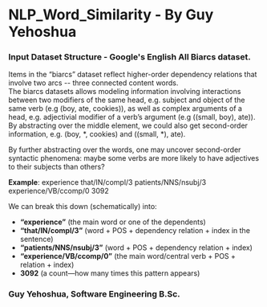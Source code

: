 # NLP_Word_Similarity - By Guy Yehoshua

### Input Dataset Structure - Google's English All Biarcs dataset.

Items in the “biarcs” dataset reflect higher-order dependency relations that involve two arcs -- three connected content words.  
The biarcs datasets allows modeling information involving interactions between two modifiers of the same head, e.g. subject and object of the same verb (e.g (boy, ate, cookies)), as well as complex arguments of a head, e.g. adjectivial modifier of a verb’s argument (e.g ((small, boy), ate)).
By abstracting over the middle element, we could also get second-order information, e.g. (boy, *, cookies) and ((small, *), ate).

By further abstracting over the words, one may uncover second-order syntactic phenomena: maybe some verbs are more likely to have adjectives to their subjects than others?

**Example**:
experience      that/IN/compl/3 patients/NNS/nsubj/3 experience/VB/ccomp/0      3092

We can break this down (schematically) into:

- **“experience”** (the main word or one of the dependents)
- **“that/IN/compl/3”** (word + POS + dependency relation + index in the sentence)
- **“patients/NNS/nsubj/3”** (word + POS + dependency relation + index)
- **“experience/VB/ccomp/0”** (the main word/central verb + POS + relation + index)
- **3092** (a count—how many times this pattern appears)


### Guy Yehoshua, Software Engineering B.Sc.